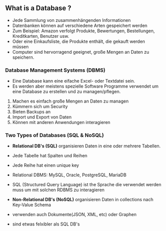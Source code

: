 ## What is a Database ?

- Jede Sammlung von zusammenhängenden Informationen
- Datenbanken können auf verschiedene Arten gespeichert werden
- Zum Beispiel: Amazon verfolgt Produkte, Bewertungen, Bestellungen, Kreditkarten, Benutzer usw.
- Oder eine Einkaufsliste, die Produkte enthält, die gekauft werden müssen
- Computer sind hervorragend geeignet, große Mengen an Daten zu speichern.

### Database Management Systems (DBMS)

- Eine Database kann eine eifache Excel- oder Textdatei sein.
- Es werden aber meistens spezielle Software Programme verwendet um eine Database zu erstellen und zu managen/pflegen.

1. Machen es einfach große Mengen an Daten zu managen
2. Kümmern sich um Security
3. Bieten Backups an
4. Import und Export von Daten
5. Können mit anderen Anwendungen interagieren

### Two Types of Databases (SQL & NoSQL)

- **Relational DB's (SQL)** organisieren Daten in eine oder mehrere Tabellen.
- Jede Tabelle hat Spalten und Reihen
- Jede Reihe hat einen unique key
- Relational DBMS: MySQL, Oracle, PostgreSQL, MariaDB
- SQL (Structured Query Language) ist the Sprache die verwendet werden muss um mit solchen RDBMS zu interagieren

- **Non-Relational DB's (NoSQL)** organisieren Daten in collections nach Key-Value Schema
- verwenden auch Dokumente(JSON, XML, etc) oder Graphen
- sind etwas felxibler als SQL DB's
